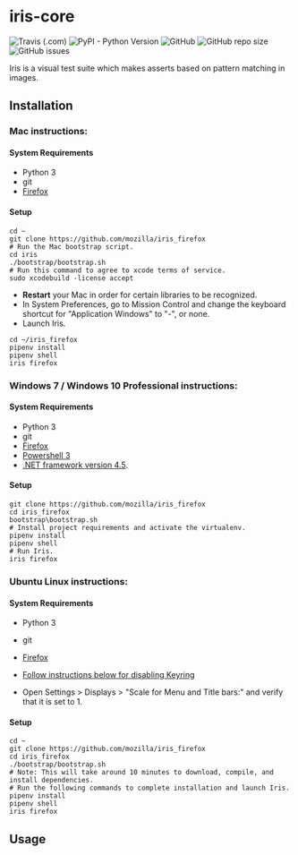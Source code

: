 # iris-core

![Travis (.com)](https://img.shields.io/travis/com/mozilla/iris)
![PyPI - Python Version](https://img.shields.io/pypi/pyversions/moziris)
![GitHub](https://img.shields.io/github/license/mozilla/iris)
![GitHub repo size](https://img.shields.io/github/repo-size/mozilla/iris)
![GitHub issues](https://img.shields.io/github/issues/mozilla/iris)

Iris is a visual test suite which makes asserts based on pattern matching in images.


## Installation

### Mac instructions:

#### System Requirements

 - Python 3
 - git
 - [Firefox](https://www.mozilla.org/en-US/firefox/new/)

#### Setup

```
cd ~
git clone https://github.com/mozilla/iris_firefox
# Run the Mac bootstrap script.
cd iris
./bootstrap/bootstrap.sh
# Run this command to agree to xcode terms of service.
sudo xcodebuild -license accept
```
 - **Restart** your Mac in order for certain libraries to be recognized.
 - In System Preferences, go to Mission Control and change the keyboard shortcut for "Application Windows" to "-", or none.
 - Launch Iris.
```
cd ~/iris_firefox
pipenv install
pipenv shell
iris firefox
```

### Windows 7 / Windows 10 Professional instructions:

#### System Requirements

 - Python 3
 - git
 - [Firefox](https://www.mozilla.org/en-US/firefox/new/)
 - [Powershell 3](https://www.microsoft.com/en-us/download/details.aspx?id=34595)
 - [.NET framework version 4.5](https://www.microsoft.com/en-us/download/details.aspx?id=30653).

#### Setup

```
git clone https://github.com/mozilla/iris_firefox
cd iris_firefox
bootstrap\bootstrap.sh
# Install project requirements and activate the virtualenv.
pipenv install
pipenv shell
# Run Iris.
iris firefox
```

### Ubuntu Linux instructions:

#### System Requirements

 - Python 3
 - git
 - [Firefox](https://www.mozilla.org/en-US/firefox/new/)

- [Follow instructions below for disabling Keyring](https://github.com/mozilla/iris_firefox/wiki/Setup#disable-system-keyring)
- Open Settings > Displays > "Scale for Menu and Title bars:" and verify that it is set to 1.

#### Setup
```
cd ~
git clone https://github.com/mozilla/iris_firefox
cd iris_firefox
./bootstrap/bootstrap.sh
# Note: This will take around 10 minutes to download, compile, and install dependencies.
# Run the following commands to complete installation and launch Iris.
pipenv install
pipenv shell
iris firefox
```

## Usage
